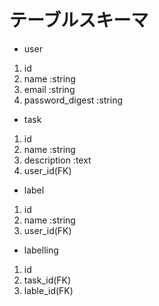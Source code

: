 # テーブルスキーマ
- user
1. id	
2. name :string				
3. email :string	
4. password_digest :string  
- task		
1. id			
2. name :string
3. description :text
4. user_id(FK)
- label			
1. id			
2. name :string
3. user_id(FK)
- labelling
1. id		
2. task_id(FK)
3. lable_id(FK)
